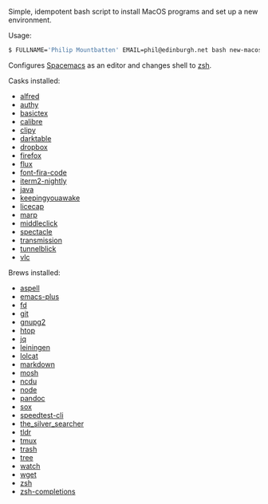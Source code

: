 Simple, idempotent bash script to install MacOS programs and set up a new environment.

Usage:

```bash
$ FULLNAME='Philip Mountbatten' EMAIL=phil@edinburgh.net bash new-macos.bash
```

Configures [Spacemacs](http://spacemacs.org/) as an editor and changes shell to [zsh](https://www.zsh.org/).

Casks installed:

- [alfred](https://www.alfredapp.com/)
- [authy](https://authy.com)
- [basictex](https://www.tug.org/mactex/morepackages.html)
- [calibre](https://calibre-ebook.com/)
- [clipy](https://clipy-app.com/)
- [darktable](http://www.darktable.org)
- [dropbox](https://dropbox.com)
- [firefox](https://www.mozilla.org/en-US/firefox/)
- [flux](https://justgetflux.com/)
- [font-fira-code](https://github.com/tonsky/FiraCode)
- [iterm2-nightly](http://iterm2.com/)
- [java](https://java.com/en/download/)
- [keepingyouawake](https://github.com/newmarcel/KeepingYouAwake)
- [licecap](http://www.cockos.com/licecap/)
- [marp](https://yhatt.github.io/marp/)
- [middleclick](http://rouge41.com/labs/)
- [spectacle](https://www.spectacleapp.com/)
- [transmission](https://transmissionbt.com)
- [tunnelblick](https://tunnelblick.net/)
- [vlc](https://www.videolan.org/vlc/index.html)

Brews installed:

- [aspell](http://aspell.net/)
- [emacs-plus](https://github.com/d12frosted/homebrew-emacs-plus)
- [fd](https://github.com/sharkdp/fd)
- [git](https://git-scm.com/)
- [gnupg2](https://www.gnupg.org/)
- [htop](http://hisham.hm/htop/)
- [jq](https://stedolan.github.io/jq/)
- [leiningen](http://leiningen.org/)
- [lolcat](https://github.com/busyloop/lolcat)
- [markdown](http://daringfireball.net/projects/markdown/)
- [mosh](https://mosh.org/)
- [ncdu](https://dev.yorhel.nl/ncdu)
- [node](https://nodejs.org/en/)
- [pandoc](http://pandoc.org/)
- [sox](http://sox.sourceforge.net/)
- [speedtest-cli](https://github.com/sivel/speedtest-cli)
- [the_silver_searcher](https://github.com/ggreer/the_silver_searcher/)
- [tldr](http://tldr-pages.github.io/)
- [tmux](https://github.com/tmux/tmux/wiki)
- [trash](http://hasseg.org/trash/)
- [tree](http://mama.indstate.edu/users/ice/tree/)
- [watch](http://www.linfo.org/watch.html)
- [wget](https://www.gnu.org/software/wget/)
- [zsh](https://www.zsh.org/)
- [zsh-completions](https://www.zsh.org/)
